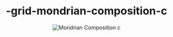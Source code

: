 
<h1 align="center">
  -grid-mondrian-composition-c
</h1>

<div align= "center">

  ![Mondrian Composition c](https://github.com/user-attachments/assets/aa186506-9669-44db-a295-ddd37d60fc3e)


</div>
